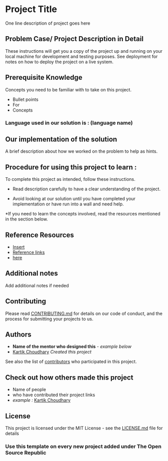 # Project Title

One line description of project goes here


## Problem Case/ Project Description in Detail

These instructions will get you a copy of the project up and running on your local machine for development and testing purposes. See deployment for notes on how to deploy the project on a live system.


## Prerequisite Knowledge

Concepts you need to be familiar with to take on this project.

* Bullet points
* For
* Concepts


### Language used in our solution is : (language name)


## Our implementation of the solution

A brief description about how we worked on the problem to help as hints.


## Procedure for using this project to learn : 

To complete this project as intended, follow these instructions.

* Read description carefully to have a clear understanding of the project.

* Avoid looking at our solution until you have completed your implementation or have run into a wall and need help.

*If you need to learn the concepts involved, read the resources mentioned in the section below. 
 
<!-- ## Running tests

Explain how to run the automated tests for this system (Future feature maybe?)-->


## Reference Resources

* [Insert]()
* [Reference links]()
* [here]()


## Additional notes

Add additional notes if needed


## Contributing

Please read [CONTRIBUTING.md]() for details on our code of conduct, and the process for submitting your projects to us.


## Authors

* **Name of the mentor who designed this** - *example below*
* [Kartik Choudhary](https://github.com/kartik918)  *Created this project*

See also the list of [contributors](https://github.com/your/project/contributors) who participated in this project.


## Check out how others made this project

* Name of people
* who have contributed their project links 
* *example :* [Kartik Choudhary](https://github.com/your/project)


## License

This project is licensed under the MIT License - see the [LICENSE.md](LICENSE.md) file for details


### Use this template on every new project added under The Open Source Republic
